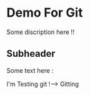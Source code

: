 # Demo For Git

Some discription here !!

## Subheader

Some text here : 

I'm Testing git !--> Gitting

